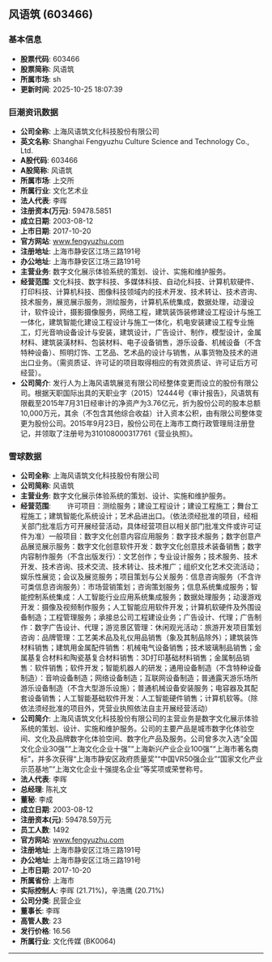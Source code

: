 ## 风语筑 (603466)

### 基本信息

- **股票代码**: 603466
- **股票简称**: 风语筑
- **所属市场**: sh
- **更新时间**: 2025-10-25 18:07:39

### 巨潮资讯数据

- **公司全称**: 上海风语筑文化科技股份有限公司
- **英文名称**: Shanghai Fengyuzhu Culture Science and Technology Co., Ltd.
- **A股代码**: 603466
- **A股简称**: 风语筑
- **所属市场**: 上交所
- **所属行业**: 文化艺术业
- **法人代表**: 李晖
- **注册资本(万元)**: 59478.5851
- **成立日期**: 2003-08-12
- **上市日期**: 2017-10-20
- **官方网站**: www.fengyuzhu.com
- **注册地址**: 上海市静安区江场三路191号
- **办公地址**: 上海市静安区江场三路191号
- **主营业务**: 数字文化展示体验系统的策划、设计、实施和维护服务。
- **经营范围**: 文化科技、数字科技、多媒体科技、自动化科技、计算机软硬件、打印科技、计算机科技、图像科技领域内的技术开发、技术转让、技术咨询、技术服务，展览展示服务，测绘服务，计算机系统集成，数据处理，动漫设计，软件设计，摄影摄像服务，网络工程，建筑装饰装修建设工程设计与施工一体化，建筑智能化建设工程设计与施工一体化，机电安装建设工程专业施工，灯光音响设备设计与安装，建筑设计，广告设计、制作，模型设计，金属材料、建筑装潢材料、包装材料、电子设备销售，游乐设备、机械设备（不含特种设备）、照明灯饰、工艺品、艺术品的设计与销售，从事货物及技术的进出口业务。（需资质证、许可证的项目取得相应的有效资质证、许可证后方可经营）。
- **公司简介**: 发行人为上海风语筑展览有限公司经整体变更而设立的股份有限公司。根据天职国际出具的天职业字（2015）12444号《审计报告》，风语筑有限截至2015年7月31日经审计的净资产为3.76亿元，折为股份公司的股本总额10,000万元，其余（不包含其他综合收益）计入资本公积，由有限公司整体变更为股份公司。2015年9月23日，股份公司在上海市工商行政管理局注册登记，并领取了注册号为310108000317761《营业执照》。

### 雪球数据

- **公司全称**: 上海风语筑文化科技股份有限公司
- **公司简称**: 风语筑
- **主营业务**: 数字文化展示体验系统的策划、设计、实施和维护服务。
- **经营范围**: 　　许可项目：测绘服务；建设工程设计；建设工程施工；舞台工程施工；建筑智能化系统设计；艺术品进出口。（依法须经批准的项目，经相关部门批准后方可开展经营活动，具体经营项目以相关部门批准文件或许可证件为准）一般项目：数字文化创意内容应用服务：数字技术服务；数字创意产品展览展示服务：数字文化创意软件开发：数字文化创意技术装备销售；数字内容制作服务（不含出版发行）：文艺创作；专业设计服务；技术服务、技术开发、技术咨询、技术交流、技术转让、技术推广；组织文化艺术交流活动；娱乐性展览；会议及展览服务；项目策划与公关服务：信息咨询服务（不含许可类信息咨询服务）：市场营销策划；咨询策划服务；信息系统集成服务；智能控制系统集成：人工智能行业应用系统集成服务；数据处理服务；动漫游戏开发：摄像及视频制作服务；人工智能应用软件开发；计算机软硬件及外围设备制造；工程管理服务；承接总公司工程建设业务；广告设计、代理；广告制作：数字广告设计、代理；游览景区管理：休闲观光活动：旅游开发项目策划咨询：品牌管理：工艺美术品及礼仪用品销售（象及其制品除外）；建筑装饰材料销售；建筑用金属配件销售：机械电气设备销售；技术玻璃制品销售；金属基复合材料和陶瓷基复合材料销售：3D打印基础材料销售；金属制品销售：软件销售；软件开发；智能机器人的研发；通用设备制造（不含特种设备制造）：音响设备制造；网络设备制造；互联网设备制造；普通露天游乐场所游乐设备制造（不含大型游乐设施）；普通机械设备安装服务；电容器及其配套设备销售；人工智能基础软件开发：人工智能硬件销售；计算机软等。（除依法须经批准的项目外，凭营业执照依法自主开展经营活动）
- **公司简介**: 上海风语筑文化科技股份有限公司的主营业务是数字文化展示体验系统的策划、设计、实施和维护服务。公司的主要产品是城市数字化体验空间、文化及品牌数字化体验空间、数字化产品及服务。公司曾多次入选“全国文化企业30强”“上海文化企业十强”“上海新兴产业企业100强”“上海市著名商标”，并多次获得“上海市静安区政府质量奖”“中国VR50强企业”“国家文化产业示范基地”“上海文化企业十强提名企业”等奖项或荣誉称号。
- **法人代表**: 李晖
- **总经理**: 陈礼文
- **董秘**: 李成
- **成立日期**: 2003-08-12
- **注册资本(元)**: 59478.59万元
- **员工人数**: 1492
- **官方网站**: www.fengyuzhu.com
- **注册地址**: 上海市静安区江场三路191号
- **办公地址**: 上海市静安区江场三路191号
- **上市日期**: 2017-10-20
- **所属省份**: 上海市
- **实际控制人**: 李晖 (21.71%)，辛浩鹰 (20.71%)
- **公司分类**: 民营企业
- **董事长**: 李晖
- **高管人数**: 23
- **发行价格**: 16.56
- **所属行业**: 文化传媒 (BK0064)

---